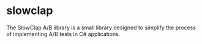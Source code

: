 # slowclap
The SlowClap A/B library is a small library designed to simplify the process of implementing A/B tests in C# applications.
